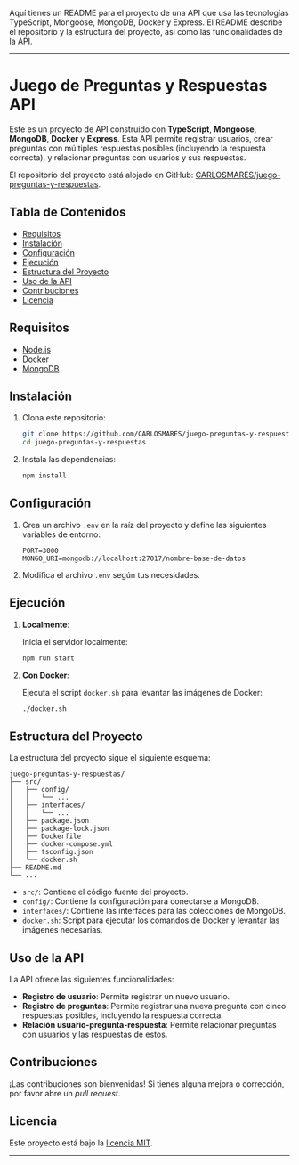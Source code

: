 Aquí tienes un README para el proyecto de una API que usa las tecnologías TypeScript, Mongoose, MongoDB, Docker y Express. El README describe el repositorio y la estructura del proyecto, así como las funcionalidades de la API.

---

# Juego de Preguntas y Respuestas API

Este es un proyecto de API construido con **TypeScript**, **Mongoose**, **MongoDB**, **Docker** y **Express**. Esta API permite registrar usuarios, crear preguntas con múltiples respuestas posibles (incluyendo la respuesta correcta), y relacionar preguntas con usuarios y sus respuestas.

El repositorio del proyecto está alojado en GitHub: [CARLOSMARES/juego-preguntas-y-respuestas](https://github.com/CARLOSMARES/juego-preguntas-y-respuestas).

## Tabla de Contenidos

- [Requisitos](#requisitos)
- [Instalación](#instalación)
- [Configuración](#configuración)
- [Ejecución](#ejecución)
- [Estructura del Proyecto](#estructura-del-proyecto)
- [Uso de la API](#uso-de-la-api)
- [Contribuciones](#contribuciones)
- [Licencia](#licencia)

## Requisitos

- [Node.js](https://nodejs.org/)
- [Docker](https://www.docker.com/)
- [MongoDB](https://www.mongodb.com/)

## Instalación

1. Clona este repositorio:
    ```bash
    git clone https://github.com/CARLOSMARES/juego-preguntas-y-respuestas.git
    cd juego-preguntas-y-respuestas
    ```

2. Instala las dependencias:
    ```bash
    npm install
    ```

## Configuración

1. Crea un archivo `.env` en la raíz del proyecto y define las siguientes variables de entorno:
    ```env
    PORT=3000
    MONGO_URI=mongodb://localhost:27017/nombre-base-de-datos
    ```

2. Modifica el archivo `.env` según tus necesidades.

## Ejecución

1. **Localmente**:

    Inicia el servidor localmente:
    ```bash
    npm run start
    ```

2. **Con Docker**:

    Ejecuta el script `docker.sh` para levantar las imágenes de Docker:
    ```bash
    ./docker.sh
    ```

## Estructura del Proyecto

La estructura del proyecto sigue el siguiente esquema:

```
juego-preguntas-y-respuestas/
├── src/
│   ├── config/
│   │   └── ...
│   ├── interfaces/
│   │   └── ...
│   ├── package.json
│   ├── package-lock.json
│   ├── Dockerfile
│   ├── docker-compose.yml
│   ├── tsconfig.json
│   └── docker.sh
├── README.md
└── ...
```

- `src/`: Contiene el código fuente del proyecto.
- `config/`: Contiene la configuración para conectarse a MongoDB.
- `interfaces/`: Contiene las interfaces para las colecciones de MongoDB.
- `docker.sh`: Script para ejecutar los comandos de Docker y levantar las imágenes necesarias.

## Uso de la API

La API ofrece las siguientes funcionalidades:

- **Registro de usuario**: Permite registrar un nuevo usuario.
- **Registro de preguntas**: Permite registrar una nueva pregunta con cinco respuestas posibles, incluyendo la respuesta correcta.
- **Relación usuario-pregunta-respuesta**: Permite relacionar preguntas con usuarios y las respuestas de estos.

## Contribuciones

¡Las contribuciones son bienvenidas! Si tienes alguna mejora o corrección, por favor abre un _pull request_.

## Licencia

Este proyecto está bajo la [licencia MIT](LICENSE).

---